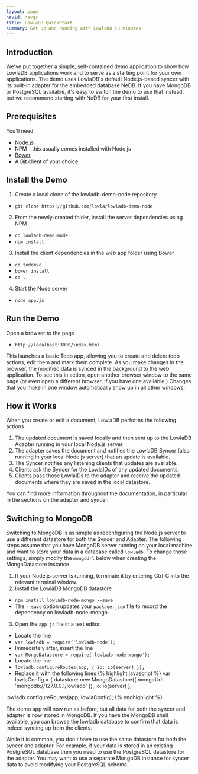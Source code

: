 ```yaml
---
layout: page
navid: navqs
title: LowlaDB QuickStart
summary: Get up and running with LowlaDB in minutes
---
```


<div id="Intro">
  
## Introduction ##
We've put together a simple, self-contained demo application to show how LowlaDB applications work and to serve as a starting point for your own applications. The demo uses LowlaDB's default Node.js-based syncer with its built-in adapter for the embedded database NeDB. If you have MongoDB or PostgreSQL available, it's easy to switch the demo to use that instead, but we recommend starting with NeDB for your first install.

</div>
<div id="Prerequisites">
  
## Prerequisites ##
You'll need

- [Node.js](http://nodejs.org/download/)
- NPM - this usually comes installed with Node.js
- [Bower](http://bower.io)
- A [Git](http://git-scm.com) client of your choice

</div>
<div id="Install">
  
## Install the Demo ##
1. Create a local clone of the lowladb-demo-node repository
  * `git clone https://github.com/lowla/lowladb-demo-node`
2. From the newly-created folder, install the server dependencies using NPM
  * `cd lowladb-demo-node`
  * `npm install`
3. Install the client dependencies in the web app folder using Bower
  * `cd todomvc`
  * `bower install`
  * `cd ..`
4. Start the Node server
  * `node app.js`
 
</div>
<div id="Run">
   
## Run the Demo ##
Open a browser to the page
  * `http://localhost:3000/index.html`
  
This launches a basic Todo app, allowing you to create and delete todo actions, edit them and mark them complete. As you make changes in the browser, the modified data is synced in the background to the web application. To see this in action, open another browser window to the same page (or even open a different browser, if you have one available.) Changes that you make in one window automatically show up in all other windows.

</div>
<div id="How">
  
## How it Works ##
When you create or edit a document, LowlaDB performs the following actions

1. The updated document is saved locally and then sent up to the LowlaDB Adapter running in your local Node.js server
2. The adapter saves the document and notifies the LowlaDB Syncer (also running in your local Node.js server) that an update is available.
3. The Syncer notifies any listening clients that updates are available.
4. Clients ask the Syncer for the LowlaIDs of any updated documents.
5. Clients pass those LowlaIDs to the adapter and receive the updated documents where they are saved in the local datastore.

You can find more information throughout the documentation, in particular in the sections on the adapter and syncer.

</div>
<div id="MongoDB">
  
## Switching to MongoDB ##
Switching to MongoDB is as simple as reconfiguring the Node.js server to use a different datastore for both the Syncer and Adapter. The following steps assume that you have MongoDB server running on your local machine and want to store your data in a database called `lowladb`. To change those settings, simply modify the `mongoUrl` below when creating the MongoDatastore instance. 

1. If your Node.js server is running, terminate it by entering Ctrl-C into the relevant terminal window.
2. Install the LowlaDB MongoDB datastore
  * `npm install lowladb-node-mongo --save`
  * The `--save` option updates your `package.json` file to record the dependency on lowladb-node-mongo.
3. Open the `app.js` file in a text editor. 
  * Locate the line
  * `var lowladb = require('lowladb-node');`
  * Immediately after, insert the line
  * `var MongoDatastore = require('lowladb-node-mongo');`
  * Locate the line
  * `lowladb.configureRoutes(app, { io: io(server) });`
  * Replace it with the following lines
{% highlight javascript %}
  var lowlaConfig = {
    datastore: new MongoDatastore({ mongoUrl: 'mongodb://127.0.0.1/lowladb' }),
    io: io(server)
  };

  lowladb.configureRoutes(app, lowlaConfig);
{% endhighlight %}
  
The demo app will now run as before, but all data for both the syncer and adapter is now stored in MongoDB. If you have the MongoDB shell available, you can browse the lowladb database to confirm that data is indeed syncing up from the clients.

While it is common, you don't have to use the same datastore for both the syncer and adapter. For example, if your data is stored in an existing PostgreSQL database then you need to use the PostgreSQL datastore for the adapter. You may want to use a separate MongoDB instance for syncer data to avoid modifying your PostgreSQL schema.

</div>